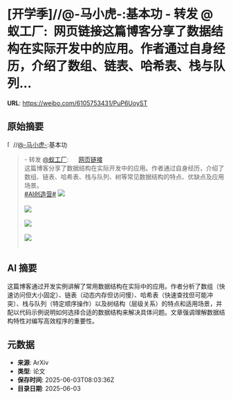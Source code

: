 # [开学季]//@-马小虎-:基本功 - 转发 @蚁工厂:&ensp;网页链接这篇博客分享了数据结构在实际开发中的应用。作者通过自身经历，介绍了数组、链表、哈希表、栈与队列...

**URL**: https://weibo.com/6105753431/PuP6UoyST

## 原始摘要

<span class="url-icon"><img alt="[开学季]" src="https://face.t.sinajs.cn/t4/appstyle/expression/ext/normal/72/2021_kaixueji_org.png" style="width:1em; height:1em;" referrerpolicy="no-referrer"></span>//<a href="https://weibo.com/n/-%E9%A9%AC%E5%B0%8F%E8%99%8E-">@-马小虎-</a>:基本功<br><blockquote> - 转发 <a href="https://weibo.com/2194035935" target="_blank">@蚁工厂</a>: <a href="https://weibo.cn/sinaurl?u=https%3A%2F%2Fmrinalxdev.github.io%2Fmrinalxblogs%2Fblogs%2Fdsa-practical.html" data-hide=""><span class="url-icon"><img style="width: 1rem;height: 1rem" src="https://h5.sinaimg.cn/upload/2015/09/25/3/timeline_card_small_web_default.png" referrerpolicy="no-referrer"></span><span class="surl-text">网页链接</span></a><br>这篇博客分享了数据结构在实际开发中的应用。作者通过自身经历，介绍了数组、链表、哈希表、栈与队列、树等常见数据结构的特点、优缺点及应用场景。<br><a href="https://m.weibo.cn/search?containerid=231522type%3D1%26t%3D10%26q%3D%23AI%E5%88%9B%E9%80%A0%E8%90%A5%23" data-hide=""><span class="surl-text">#AI创造营#</span></a> <img style="" src="https://tvax4.sinaimg.cn/large/82c654dfly1i221d48a0oj21oo0u7tn4.jpg" referrerpolicy="no-referrer"><br><br><img style="" src="https://tvax1.sinaimg.cn/large/82c654dfly1i221d7loa4j219x0jjn6r.jpg" referrerpolicy="no-referrer"><br><br><img style="" src="https://tvax4.sinaimg.cn/large/82c654dfly1i221dcj9zzj22ka1dm118.jpg" referrerpolicy="no-referrer"><br><br><img style="" src="https://tvax2.sinaimg.cn/large/82c654dfly1i221e43w6fj225b14vqee.jpg" referrerpolicy="no-referrer"><br><br></blockquote>

## AI 摘要

这篇博客通过开发实例讲解了常用数据结构在实际中的应用。作者分析了数组（快速访问但大小固定）、链表（动态内存但访问慢）、哈希表（快速查找但可能冲突）、栈与队列（特定顺序操作）以及树结构（层级关系）的特点和适用场景，并配以代码示例说明如何选择合适的数据结构来解决具体问题。文章强调理解数据结构特性对编写高效程序的重要性。

## 元数据

- **来源**: ArXiv
- **类型**: 论文
- **保存时间**: 2025-06-03T08:03:36Z
- **目录日期**: 2025-06-03
